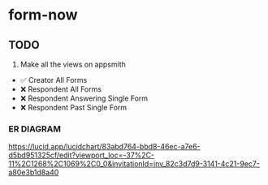 # form-now

## TODO
1. Make all the views on appsmith
  - ✅ Creator All Forms
  - ❌ Respondent All Forms
  - ❌ Respondent Answering Single Form
  - ❌ Respondent Past Single Form

### ER DIAGRAM
https://lucid.app/lucidchart/83abd764-bbd8-46ec-a7e6-d5bd951325cf/edit?viewport_loc=-37%2C-11%2C1268%2C1069%2C0_0&invitationId=inv_82c3d7d9-3141-4c21-9ec7-a80e3b1d8a40
